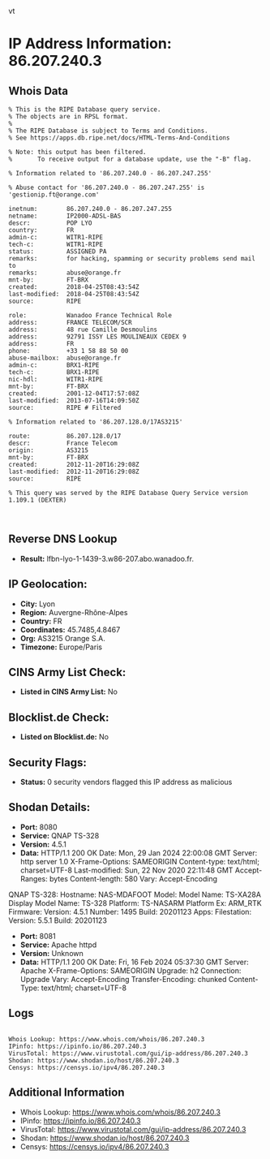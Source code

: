 vt
# IP Address Information: 86.207.240.3

## Whois Data
```
% This is the RIPE Database query service.
% The objects are in RPSL format.
%
% The RIPE Database is subject to Terms and Conditions.
% See https://apps.db.ripe.net/docs/HTML-Terms-And-Conditions

% Note: this output has been filtered.
%       To receive output for a database update, use the "-B" flag.

% Information related to '86.207.240.0 - 86.207.247.255'

% Abuse contact for '86.207.240.0 - 86.207.247.255' is 'gestionip.ft@orange.com'

inetnum:        86.207.240.0 - 86.207.247.255
netname:        IP2000-ADSL-BAS
descr:          POP LYO
country:        FR
admin-c:        WITR1-RIPE
tech-c:         WITR1-RIPE
status:         ASSIGNED PA
remarks:        for hacking, spamming or security problems send mail to
remarks:        abuse@orange.fr
mnt-by:         FT-BRX
created:        2018-04-25T08:43:54Z
last-modified:  2018-04-25T08:43:54Z
source:         RIPE

role:           Wanadoo France Technical Role
address:        FRANCE TELECOM/SCR
address:        48 rue Camille Desmoulins
address:        92791 ISSY LES MOULINEAUX CEDEX 9
address:        FR
phone:          +33 1 58 88 50 00
abuse-mailbox:  abuse@orange.fr
admin-c:        BRX1-RIPE
tech-c:         BRX1-RIPE
nic-hdl:        WITR1-RIPE
mnt-by:         FT-BRX
created:        2001-12-04T17:57:08Z
last-modified:  2013-07-16T14:09:50Z
source:         RIPE # Filtered

% Information related to '86.207.128.0/17AS3215'

route:          86.207.128.0/17
descr:          France Telecom
origin:         AS3215
mnt-by:         FT-BRX
created:        2012-11-20T16:29:08Z
last-modified:  2012-11-20T16:29:08Z
source:         RIPE

% This query was served by the RIPE Database Query Service version 1.109.1 (DEXTER)



```
## Reverse DNS Lookup
- **Result:** lfbn-lyo-1-1439-3.w86-207.abo.wanadoo.fr.

## IP Geolocation:
- **City:** Lyon
- **Region:** Auvergne-Rhône-Alpes
- **Country:** FR
- **Coordinates:** 45.7485,4.8467
- **Org:** AS3215 Orange S.A.
- **Timezone:** Europe/Paris

## CINS Army List Check:
- **Listed in CINS Army List:** 
No

## Blocklist.de Check:
- **Listed on Blocklist.de:** 
No

## Security Flags:
- **Status:** 0 security vendors flagged this IP address as malicious

## Shodan Details:
- **Port:** 8080
- **Service:** QNAP TS-328
- **Version:** 4.5.1
- **Data:** HTTP/1.1 200 OK
Date: Mon, 29 Jan 2024 22:00:08 GMT
Server: http server 1.0
X-Frame-Options: SAMEORIGIN
Content-type: text/html; charset=UTF-8
Last-modified: Sun, 22 Nov 2020 22:11:48 GMT
Accept-Ranges: bytes
Content-length: 580
Vary: Accept-Encoding


QNAP TS-328:
  Hostname: NAS-MDAFOOT
  Model:
    Model Name: TS-XA28A
    Display Model Name: TS-328
    Platform: TS-NASARM
    Platform Ex: ARM_RTK
  Firmware:
    Version: 4.5.1
    Number: 1495
    Build: 20201123
  Apps:
    Filestation:
      Version: 5.5.1
      Build: 20201123


- **Port:** 8081
- **Service:** Apache httpd
- **Version:** Unknown
- **Data:** HTTP/1.1 200 OK
Date: Fri, 16 Feb 2024 05:37:30 GMT
Server: Apache
X-Frame-Options: SAMEORIGIN
Upgrade: h2
Connection: Upgrade
Vary: Accept-Encoding
Transfer-Encoding: chunked
Content-Type: text/html; charset=UTF-8



## Logs
```

Whois Lookup: https://www.whois.com/whois/86.207.240.3
IPinfo: https://ipinfo.io/86.207.240.3
VirusTotal: https://www.virustotal.com/gui/ip-address/86.207.240.3
Shodan: https://www.shodan.io/host/86.207.240.3
Censys: https://censys.io/ipv4/86.207.240.3

```
## Additional Information
- Whois Lookup: https://www.whois.com/whois/86.207.240.3
- IPinfo: https://ipinfo.io/86.207.240.3
- VirusTotal: https://www.virustotal.com/gui/ip-address/86.207.240.3
- Shodan: https://www.shodan.io/host/86.207.240.3
- Censys: https://censys.io/ipv4/86.207.240.3

